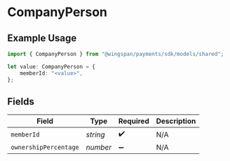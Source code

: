 # CompanyPerson

## Example Usage

```typescript
import { CompanyPerson } from "@wingspan/payments/sdk/models/shared";

let value: CompanyPerson = {
    memberId: "<value>",
};
```

## Fields

| Field                 | Type                  | Required              | Description           |
| --------------------- | --------------------- | --------------------- | --------------------- |
| `memberId`            | *string*              | :heavy_check_mark:    | N/A                   |
| `ownershipPercentage` | *number*              | :heavy_minus_sign:    | N/A                   |